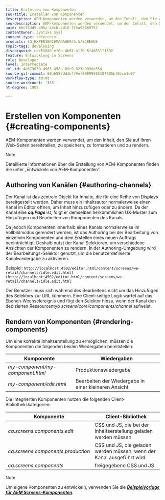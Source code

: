 ```yaml
---
title: Erstellen von Komponenten
seo-title: Erstellen von Komponenten
description: AEM-Komponenten werden verwendet, um den Inhalt, den Sie auf Ihren Web-Seiten bereitstellen, zu speichern, zu formatieren und zu rendern. Folgen Sie dieser Seite, um mehr über das Authoring von Kanälen und das Rendern von Komponenten zu erfahren.
seo-description: AEM-Komponenten werden verwendet, um den Inhalt, den Sie auf Ihren Web-Seiten bereitstellen, zu speichern, zu formatieren und zu rendern. Folgen Sie dieser Seite, um mehr über das Authoring von Kanälen und das Rendern von Komponenten zu erfahren.
uuid: 66c76dd5-495a-4dcb-ad18-7f8a92669752
contentOwner: Jyotika Syal
content-type: reference
products: SG_EXPERIENCEMANAGER/6.5/SCREENS
topic-tags: developing
discoiquuid: cdc530d8-ef0e-4b61-b1f0-5f4d831f1392
feature: Entwicklung in Screens
role: Developer
level: Intermediate
exl-id: 4d673039-4963-458a-89e9-023a993dd354
source-git-commit: 60a6583dd3bf79ef09099506107705bf0bce1e07
workflow-type: tm+mt
source-wordcount: '333'
ht-degree: 100%

---
```


# Erstellen von Komponenten {#creating-components}

AEM-Komponenten werden verwendet, um den Inhalt, den Sie auf Ihren Web-Seiten bereitstellen, zu speichern, zu formatieren und zu rendern.

>[!NOTE]
>
>Detaillierte Informationen über die Erstellung von AEM-Komponenten finden Sie unter „Entwickeln von AEM-Komponenten“.

## Authoring von Kanälen {#authoring-channels}

Der Kanal ist das zentrale Objekt für Inhalte, die für eine Reihe von Displays bereitgestellt werden. Daher muss ein Inhaltsautor normalerweise einen Kanal im Editor öffnen, um Inhalt hinzuzufügen oder zu ändern. Da der Kanal eine ***cq:Page*** ist, folgt er demselben herkömmlichen UX-Muster zum Hinzufügen und Bearbeiten von Komponenten des Kanals.

Da jedoch Komponenten innerhalb eines Kanals normalerweise im Vollbildmodus gerendert werden, ist das Authoring bei der Bearbeitung von einzelnen Komponenten und dem Erstellen eines neuen Auftrags beeinträchtigt. Deshalb nutzt der Kanal Selektoren, um verschiedene Ansichten der Komponenten zu rendern. In der Authoring-Umgebung wird der Bearbeitungs-Selektor genutzt, um die benutzerdefinierte Kanalwiedergabe zu aktivieren.

Beispiel: `http://localhost:4502/editor.html/content/screens/we-retail/channels/idle.edit.html](http://localhost:4502/editor.html/content/screens/we-retail/channels/idle.edit.html`

Der Benutzer muss sich während des Bearbeitens nicht um das Hinzufügen des Selektors zur URL kümmern. Eine Client-seitige Logik wartet auf das Ebenen-Wechselereignis und fügt den Selektor hinzu, wenn der Kanal den dedizierten Ressourcentyp *screens/core/components/channel* aufweist.

## Rendern von Komponenten {#rendering-components}

Um eine korrekte Inhaltserstellung zu ermöglichen, müssen die Komponenten die folgenden beiden Wiedergaben bereitstellen:

| **Komponente** | **Wiedergaben** |
|---|---|
| *my-component/my-component.html* | Produktionswiedergabe |
| *my-component/edit.html* | Bearbeiten der Wiedergabe in einer kleineren Ansicht |

Die integrierten Komponenten nutzen die folgenden Client-Bibliothekskategorien:

| **Komponente** | **Client-Bibliothek** |
|---|---|
| *cq.screens.components.edit* | CSS und JS, die bei der Inhaltserstellung geladen werden müssen |
| *cq.screens.components.production* | CSS und JS, die geladen werden müssen, wenn der Kanal ausgeführt wird |
| *cq.screens.components* | freigegebene CSS und JS |

>[!NOTE]
>
>Um eigene Komponenten zu entwickeln, verwenden Sie die ***[Beispielvorlage für AEM Screens-Komponenten](https://github.com/Adobe-Marketing-Cloud/aem-screens-component-template)***.
